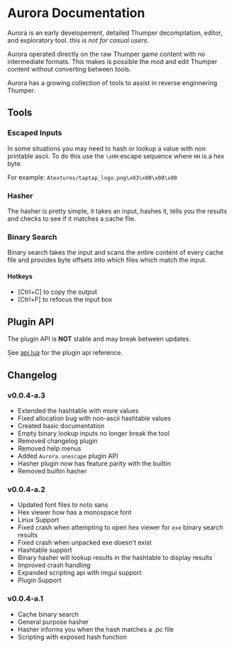 # Aurora Documentation
Aurora is an early developement, detailed Thumper decompilation, editor, and exploratory tool. *this is not for casual users*.

Aurora operated directly on the raw Thumper game content with no intermediate formats. This makes is possible the mod and edit Thumper content without converting between tools.

Aurora has a growing collection of tools to assist in reverse enginnering Thumper.

## Tools
### Escaped Inputs
In some situations you may need to hash or lookup a value with non printable ascii. To do this use the `\xHH` escape sequence where `HH` is a hex byte.

For example:
`Atextures/taptap_logo.png\x03\x00\x00\x00`

### Hasher
The hasher is pretty simple, it takes an input, hashes it, tells you the results and checks to see if it matches a cache file.

### Binary Search
Binary search takes the input and scans the entire content of every cache file and provides byte offsets into which files which match the input.
#### Hotkeys
* [Ctrl+C] to copy the output
* [Ctrl+F] to refocus the input box

## Plugin API
The plugin API is **NOT** stable and may break between updates.

See [api.lua](api.lua) for the plugin api reference.

## Changelog
### v0.0.4-a.3
* Extended the hashtable with more values
* Fixed allocation bug with non-ascii hashtable values
* Created basic documentation
* Empty binary lookup inputs no longer break the tool
* Removed changelog plugin
* Removed help menus
* Added `Aurora.unescape` plugin API
* Hasher plugin now has feature parity with the builtin
* Removed builtin hasher

### v0.0.4-a.2
* Updated font files to noto sans
* Hex viewer how has a monospace font
* Linux Support
* Fixed crash when attempting to open hex viewer for `exe` binary search results
* Fixed crash when unpacked exe doesn't exist
* Hashtable support
* Binary hasher will lookup results in the hashtable to display results
* Improved crash handling
* Expanded scripting api with imgui support
* Plugin Support

### v0.0.4-a.1
* Cache binary search
* General purpose hasher
* Hasher informs you when the hash matches a .pc file
* Scripting with exposed hash function